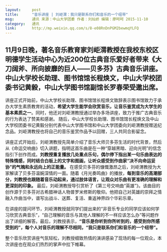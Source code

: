 ```yaml
---
layout:     post
title:      "音乐讲座 | 刘岠渭：我只是联系你们和音乐的一个纽带"
msg:		通讯 来源：中山大学团委 作者：刘灿娇 编辑：廖呵呵 2015-11-10
category:	通讯
link:		http://mp.weixin.qq.com/s/8-e08RnDnPGM2bewmqYLFQ
---
```


11月9日晚，著名音乐教育家刘岠渭教授在我校东校区明德学生活动中心为近200位古典音乐爱好者带来《大刀阔斧、所向披靡的巨人——贝多芬》古典音乐讲座。中山大学校长助理、图书馆馆长程焕文，中山大学校团委书记黄毅，中山大学图书馆副馆长罗春荣受邀出席。
---
讲座正式开始前，中山大学校长助理、图书馆馆长程焕文致辞表示图书馆致力于承办大学生素质教育的活动，**希望大学生能学会欣赏音乐，让音乐鉴赏成为大学生的基本素质之一**。同时，他还对刘岠渭教授通过举办多场讲座，致力于推广古典音乐的行为表达了赞美和感谢。
随后，中山大学校长助理、图书馆馆长程焕文及中山大学校团委书记黄毅分别代表中山大学图书馆和中山大学团委向刘岠渭教授赠送纪念品。刘岠渭教授也将自己的音乐鉴赏作品予以回赠，三人共同合影留念。

讲座正式开始后，刘岠渭教授先简单介绍了音乐大师贝多芬生活的时代背景，然后从《命运交响曲》切入讲题，指明这首乐曲是在一种“穿越黑暗、迎向光明”的信念指引下创作而成。**刘教授重复播放几处重点乐句，偶尔停下指出某一句乐曲表达的特殊情感，同时结合白板上的文字和图画，让听众感受到作曲家“决不向命运妥协”的气魄和永远向上的正能量。**
在感受贝多芬的慷慨激昂之后，刘岠渭教授为大家解读了贝多芬温婉深情的一面。随着《月光奏鸣曲》的播放，**每到音乐的高潮部分，刘教授也跟随着音乐动起来，通过肢体语言，让观众对乐曲有更准确的理解和更深刻的印象。**
最后，刘岠渭教授导引赏析了《第三号交响曲“英雄”》。该曲目的创作源于贝多芬对古希腊神话人物普罗米修斯的敬仰。他把自己对英雄的崇拜之情融入作曲当中，谱写出战斗、送葬、复活、重返神界四个华彩乐章。

在讲座的提问环节，刘岠渭教授就同学们提出来的“非音乐专业的同学应该如何学习欣赏古典音乐”，“自己理解的音乐与其他人理解的不一样应该怎么办”等问题作出了详细的解答。最后，刘教授表示，**“音乐是你听到你所听到的，感受到你所感受到的”，每个人对音乐的理解不尽相同，“我只是联系你们和音乐的一个纽带”。**

整个音乐欣赏讲座气氛轻松，刘教授细致热情的演讲感染了现场的每一位观众，本次讲座也在观众们热烈的掌声中拉下帷幕。